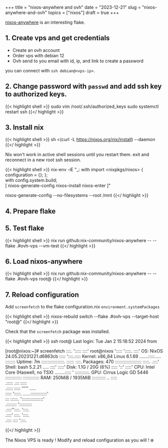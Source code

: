 +++ 
title = "nixos-anywhere and ovh" 
date = "2023-12-21"
slug = "nixos-anywhere-and-ovh"
topics = ["nixos"]
draft = true
+++

[nixos-anywhere](https://github.com/nix-community/nixos-anywhere) is 
an interesting flake.

## 1. Create vps and get credentials

- Create an ovh account
- Order vps with debian 12
- Ovh send to you email with id, ip, and link to create a password 

you can connect with `ssh debian@<vps-ip>`.


## 2. Change password with `passwd` and add ssh key to authorized keys.

{{< highlight shell >}}
sudo vim /root/.ssh/authorized_keys
sudo systemctl restart ssh
{{</ highlight >}}

## 3. Install nix

{{< highlight shell >}}
sh <(curl -L https://nixos.org/nix/install) --daemon
{{</ highlight >}}

Nix won't work in active shell sessions until you restart them.
exit and reconnect in a new root ssh session.

{{< highlight shell >}}
nix-env -iE "_: with import <nixpkgs/nixos> { configuration = {}; }; \
  with config.system.build; \
  [ nixos-generate-config nixos-install nixos-enter ]"

nixos-generate-config --no-filesystems --root /mnt
{{</ highlight >}}

## 4. Prepare flake

## 5. Test flake

{{< highlight shell >}}
nix run github:nix-community/nixos-anywhere -- --flake .#ovh-vps --vm-test
{{</ highlight >}}

## 6. Load nixos-anywhere

{{< highlight shell >}}
nix run github:nix-community/nixos-anywhere -- --flake .#ovh-vps root@<vps-ip>
{{</ highlight >}}

## 7. Reload configuration

Add `screenfetch` to the flake configuration.nix `environment.systemPackages`

{{< highlight shell >}}
nixos-rebuild switch --flake .#ovh-vps --target-host "root@<vps-ip>"
{{</ highlight >}}

Check that the `screenfetch` package was installed.


{{< highlight shell >}}
ssh root@<vps-ip>
Last login: Tue Jan  2 15:18:52 2024 from <ip>

[root@nixos:~]# screenfetch
          ::::.    ':::::     ::::'         root@nixos
          ':::::    ':::::.  ::::'          OS: NixOS 24.05.20231221.d6863cb
            :::::     '::::.:::::           Kernel: x86_64 Linux 6.1.69
      .......:::::..... ::::::::            Uptime: 7m
     ::::::::::::::::::. ::::::    ::::.    Packages: 470
    ::::::::::::::::::::: :::::.  .::::'    Shell: bash 5.2.21
           .....           ::::' :::::'     Disk: 1.1G / 20G (6%)
          :::::            '::' :::::'      CPU: Intel Core (Haswell, no TSX)
 ........:::::               ' :::::::::::. GPU: Cirrus Logic GD 5446
:::::::::::::                 ::::::::::::: RAM: 250MiB / 1935MiB
 ::::::::::: ..              :::::           
     .::::: .:::            :::::            
    .:::::  :::::          '''''    .....    
    :::::   ':::::.  ......:::::::::::::'    
     :::     ::::::. ':::::::::::::::::'     
            .:::::::: '::::::::::            
           .::::''::::.     '::::.           
          .::::'   ::::.     '::::.          
         .::::      ::::      '::::.         

{{</ highlight >}}

The Nixos VPS is ready ! Modify and reload configuration as you will ! ❄️
